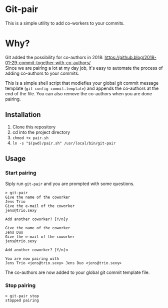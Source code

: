 # Git-pair

This is a simple utility to add co-workers to your commits.

# Why?

Git added the possibility for co-authors in 2018: https://github.blog/2018-01-29-commit-together-with-co-authors/  
Since we are pairing a lot at my day job, it's easy to automate the process of adding co-authors to your commits.

This is a simple shell script that modiefies your global git commit message template (`git config commit.template`) and appends the co-authors at the end of the file. You can also remove the co-authors when you are done pairing.

## Installation

1. Clone this repository
2. cd into the project directory
3. `chmod +x pair.sh`
4. `ln -s "$(pwd)/pair.sh" /usr/local/bin/git-pair`

## Usage

### Start pairing

Siply run `git-pair` and you are prompted with some questions.

```shell
> git-pair
Give the name of the coworker
Jens Trio
Give the e-mail of the coworker
jens@trio.sexy

Add another coworker? [Y/n]y

Give the name of the coworker
Jens Duo
Give the e-mail of the coworker
jens@trio.sexy

Add another coworker? [Y/n]n

You are now pairing with
Jens Trio <jens@trio.sexy> Jens Duo <jens@trio.sexy>
```

The co-authors are now added to your global git commit template file.

### Stop pairing

```
> git-pair stop
stopped pairing
```
